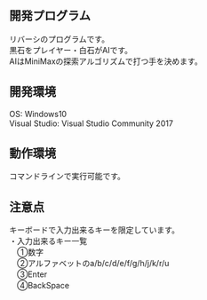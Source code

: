## 開発プログラム
リバーシのプログラムです。<br>
黒石をプレイヤー・白石がAIです。<br>
AIはMiniMaxの探索アルゴリズムで打つ手を決めます。<br>

## 開発環境
OS:            Windows10<br>
Visual Studio: Visual Studio Community 2017<br>

## 動作環境
コマンドラインで実行可能です。<br>

## 注意点
キーボードで入力出来るキーを限定しています。<br>
・入力出来るキー一覧<br>
　①数字<br>
　②アルファベットのa/b/c/d/e/f/g/h/j/k/r/u<br>
　③Enter<br>
　④BackSpace<br>
